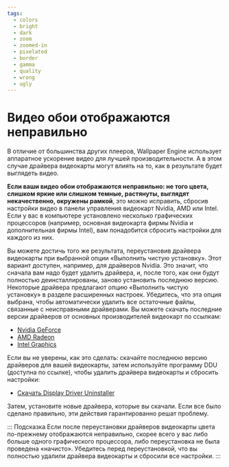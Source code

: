 ```yaml
---
tags:
  - colors
  - bright
  - dark
  - zoom
  - zoomed-in
  - pixelated
  - border
  - gamma
  - quality
  - wrong
  - ugly
---
```


# Видео обои отображаются неправильно

В отличие от большинства других плееров, Wallpaper Engine использует аппаратное ускорение видео для лучшей производительности. А в этом случае драйвера видеокарты могут влиять на то, как в результате будет выглядеть видео.

**Если ваши видео обои отображаются неправильно: не того цвета, слишком яркие или слишком темные, растянуты, выглядят некачественно, окружены рамкой**, это можно исправить, сбросив настройки видео в панели управления видеокарт Nvidia, AMD или Intel. Если у вас в компьютере установлено несколько графических процессоров (например, основная видеокарта фирмы Nvidia и дополнительная фирмы Intel), вам понадобится сбросить настройки для каждого из них.

Вы можете достичь того же результата, переустановив драйвера видеокарты при выбранной опции «Выполнить чистую установку». Этот вариант доступен, например, для драйверов Nvidia. Это значит, что сначала вам надо будет удалить драйвера, и, после того, как они будут полностью деинсталлированы, заново установить последнюю версию. Некоторые драйвера предлагают опцию «Выполнить чистую установку» в разделе расширенных настроек. Убедитесь, что эта опция выбрана, чтобы автоматически удалить все остаточные файлы, связанные с неисправными драйверами. Вы можете скачать последние версии драйверов от основных производителей видеокарт по ссылкам:

* [Nvidia GeForce](https://www.nvidia.com/Download/index.aspx)
* [AMD Radeon](https://www.amd.com/support)
* [Intel Graphics](https://downloadcenter.intel.com/product/80939/Graphics-Drivers)

Если вы не уверены, как это сделать: скачайте последнюю версию драйверов для вашей видеокарты, затем используйте программу DDU (доступна по ссылке), чтобы удалить драйвера видеокарты и сбросить настройки:

* [Скачать Display Driver Uninstaller](https://www.guru3d.com/files-details/display-driver-uninstaller-download.html)

Затем, установите новые драйвера, которые вы скачали. Если все было сделано правильно, эти действия гарантированно решат проблему.

::: Подсказка Если после переустановки драйверов видеокарты цвета по-прежнему отображаются неправильно, скорее всего у вас либо больше одного графического процессора, либо переустановка не была проведена «начисто». Убедитесь перед переустановкой, что вы полностью удалили драйвера видеокарты и сбросили все настройки. :::